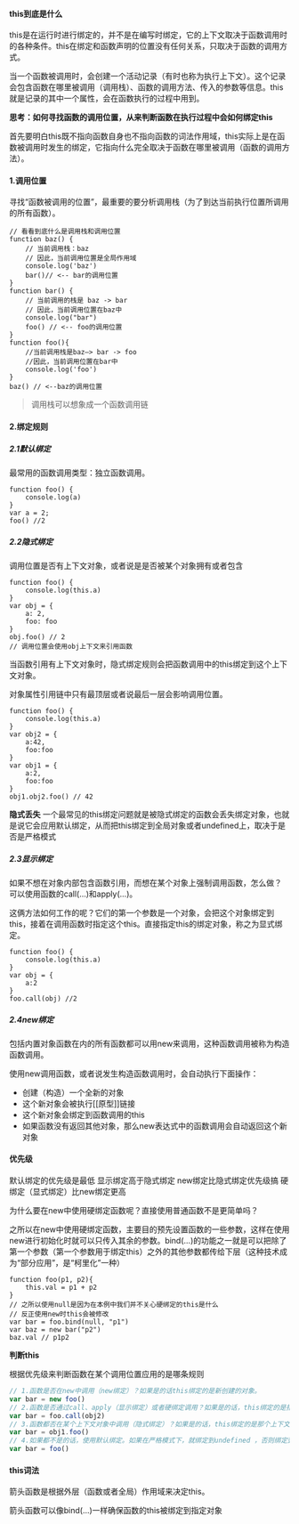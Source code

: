 
#### this到底是什么

this是在运行时进行绑定的，并不是在编写时绑定，它的上下文取决于函数调用时的各种条件。this在绑定和函数声明的位置没有任何关系，只取决于函数的调用方式。

当一个函数被调用时，会创建一个活动记录（有时也称为执行上下文）。这个记录会包含函数在哪里被调用（调用栈）、函数的调用方法、传入的参数等信息。this就是记录的其中一个属性，会在函数执行的过程中用到。

**思考：如何寻找函数的调用位置，从来判断函数在执行过程中会如何绑定this**

首先要明白this既不指向函数自身也不指向函数的词法作用域，this实际上是在函数被调用时发生的绑定，它指向什么完全取决于函数在哪里被调用（函数的调用方法）。

#### 1.调用位置
寻找“函数被调用的位置”，最重要的要分析调用栈（为了到达当前执行位置所调用的所有函数）。
```
// 看看到底什么是调用栈和调用位置
function baz() {
    // 当前调用栈：baz
    // 因此，当前调用位置是全局作用域
    console.log('baz')
    bar()// <-- bar的调用位置
}
function bar() {
    // 当前调用的栈是 baz -> bar
    // 因此，当前调用位置在baz中
    console.log("bar")
    foo() // <-- foo的调用位置
}
function foo(){
    //当前调用栈是baz—> bar -> foo
    //因此，当前调用位置在bar中
    console.log('foo')
}
baz() // <--baz的调用位置
```
> 调用栈可以想象成一个函数调用链

#### 2.绑定规则
##### 2.1默认绑定
最常用的函数调用类型：独立函数调用。
```
function foo() {
    console.log(a)
}
var a = 2;
foo() //2
```

##### 2.2隐式绑定
调用位置是否有上下文对象，或者说是是否被某个对象拥有或者包含
```
function foo() {
    console.log(this.a)
}
var obj = {
    a: 2,
    foo: foo
}
obj.foo() // 2
// 调用位置会使用obj上下文来引用函数
```
当函数引用有上下文对象时，隐式绑定规则会把函数调用中的this绑定到这个上下文对象。

对象属性引用链中只有最顶层或者说最后一层会影响调用位置。
```
function foo() {
    console.log(this.a)
}
var obj2 = {
    a:42,
    foo:foo
}
var obj1 = {
    a:2,
    foo:foo
}
obj1.obj2.foo() // 42
```
**隐式丢失**
一个最常见的this绑定问题就是被隐式绑定的函数会丢失绑定对象，也就是说它会应用默认绑定，从而把this绑定到全局对象或者undefined上，取决于是否是严格模式

##### 2.3显示绑定
如果不想在对象内部包含函数引用，而想在某个对象上强制调用函数，怎么做？
可以使用函数的call(...)和apply(...)。

这俩方法如何工作的呢？它们的第一个参数是一个对象，会把这个对象绑定到this，接着在调用函数时指定这个this。直接指定this的绑定对象，称之为显式绑定。
```
function foo() {
    console.log(this.a)
}
var obj = {
    a:2
}
foo.call(obj) //2
```

##### 2.4new绑定
包括内置对象函数在内的所有函数都可以用new来调用，这种函数调用被称为构造函数调用。

使用new调用函数，或者说发生构造函数调用时，会自动执行下面操作：
- 创建（构造）一个全新的对象
- 这个新对象会被执行[[原型]]链接
- 这个新对象会绑定到函数调用的this
- 如果函数没有返回其他对象，那么new表达式中的函数调用会自动返回这个新对象

#### 优先级
默认绑定的优先级是最低
显示绑定高于隐式绑定
new绑定比隐式绑定优先级搞
硬绑定（显式绑定）比new绑定更高

为什么要在new中使用硬绑定函数呢？直接使用普通函数不是更简单吗？

之所以在new中使用硬绑定函数，主要目的预先设置函数的一些参数，这样在使用new进行初始化时就可以只传入其余的参数。bind(...)的功能之一就是可以把除了第一个参数（第一个参数用于绑定this）之外的其他参数都传给下层（这种技术成为“部分应用”，是“柯里化”一种）
```
function foo(p1, p2){
    this.val = p1 + p2   
}
// 之所以使用null是因为在本例中我们并不关心硬绑定的this是什么
// 反正使用new时this会被修改
var bar = foo.bind(null, "p1")
var baz = new bar("p2")
baz.val // p1p2
```

**判断this**

根据优先级来判断函数在某个调用位置应用的是哪条规则
```js
// 1.函数是否在new中调用（new绑定）？如果是的话this绑定的是新创建的对象。
var bar = new foo()
// 2.函数是否通过call、apply（显示绑定）或者硬绑定调用？如果是的话，this绑定的是指定对象
var bar = foo.call(obj2)
// 3.函数都否在某个上下文对象中调用（隐式绑定）？如果是的话，this绑定的是那个上下文对象
var bar = obj1.foo()
// 4.如果都不是的话，使用默认绑定。如果在严格模式下，就绑定到undefined ，否则绑定到全局对象
var bar = foo()
```

#### this词法
箭头函数是根据外层（函数或者全局）作用域来决定this。

箭头函数可以像bind(...)一样确保函数的this被绑定到指定对象
